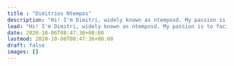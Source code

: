 ```yaml
---
title : "Dimitrios Ntempos"
description: "Hi! I'm Dimitri, widely known as ntemposd. My passion is to facilitate the creation of cut edge tech products"
lead: "Hi! I'm Dimitri, widely known as ntemposd. My passion is to facilitate the creation of cut edge tech products"
date: 2020-10-06T08:47:36+00:00
lastmod: 2020-10-06T08:47:36+00:00
draft: false
images: []
---
```

